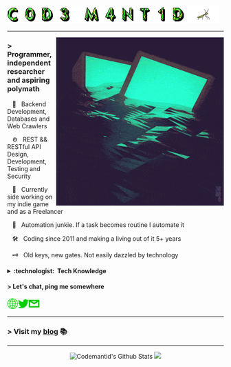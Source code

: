 <img src='https://github.com/codemantid/codemantid/raw/main/assets/gifs/codemantid.gif' width='415'> <img src='https://raw.githubusercontent.com/codemantid/codemantid/main/assets/gifs/mantis_without_bg.gif' width='75px'>

---

<img align='right' src='https://raw.githubusercontent.com/codemantid/codemantid/main/assets/gifs/readme.gif' width='390"'>

### > Programmer, independent researcher and aspiring polymath

&nbsp;&nbsp;&nbsp;:green_heart: &nbsp; Backend Development, Databases and Web Crawlers

&nbsp;&nbsp;&nbsp;:gear: &nbsp; REST && RESTful API Design, Development, Testing and Security

&nbsp;&nbsp;&nbsp;:space_invader: &nbsp; Currently side working on my indie game and as a Freelancer

&nbsp;&nbsp;&nbsp;:robot: &nbsp; Automation junkie. If a task becomes routine I automate it

&nbsp;&nbsp;&nbsp;:hammer_and_wrench: &nbsp; Coding since 2011 and making a living out of it 5+ years

&nbsp;&nbsp;&nbsp;:old_key: &nbsp; Old keys, new gates. Not easily dazzled by technology
<details>
    <summary><b>:technologist: &nbsp;Tech Knowledge</b></summary>

<h4> Some tech I've worked, contributed to projects or have experience with </h4>

<h5> Constantly working or coding </h5>

![Python](https://img.shields.io/badge/PYTHON-3776AB.svg?&style=flat&logo=python&logoColor=white)&nbsp;
![Django](https://img.shields.io/badge/Django-092E20?style=flat&logo=django&logoColor=green)&nbsp;
![Flask](https://img.shields.io/badge/Flask-000000?style=flat&logo=flask&logoColor=white)&nbsp;
![Mongodb](https://img.shields.io/badge/MongoDB-4EA94B?style=flat&logo=mongodb&logoColor=white)&nbsp;
![SQLite](https://img.shields.io/badge/SQLite-07405E?style=flat&logo=sqlite&logoColor=white)&nbsp;
![PostgreSQL](https://img.shields.io/badge/PostgreSQL-316192?style=flat&logo=postgresql&logoColor=white)
![Javascript](https://img.shields.io/badge/JavaScript-F7DF1E?style=flat&logo=javascript&logoColor=black)&nbsp;
![Node.js](https://img.shields.io/badge/Node.js-43853D?style=flat&logo=node-dot-js&logoColor=white)&nbsp;
![HTML](https://img.shields.io/badge/HTML-239120?style=flat&logo=html5&logoColor=white)&nbsp;
![CSS3](https://img.shields.io/badge/CSS3-1572B6?style=flat&logo=css3&logoColor=white)&nbsp;
![Amazon Aws](https://img.shields.io/badge/Amazon_AWS-232F3E?style=flat&logo=amazon-aws&logoColor=white)&nbsp;
![Heroku](https://img.shields.io/badge/Heroku-430098?style=flat&logo=heroku&logoColor=white)&nbsp;
![Docker](https://img.shields.io/badge/Docker-2CA5E0?style=flat&logo=docker&logoColor=white)&nbsp;
![Nginx](https://img.shields.io/badge/Nginx-009639?style=flat&logo=nginx&logoColor=white)&nbsp;
![Shell Script](https://img.shields.io/badge/Shell_Script-121011?style=flat&logo=gnu-bash&logoColor=white)&nbsp;
![Postman](https://img.shields.io/badge/Postman-FF6C37?style=flat&logo=Postman&logoColor=white)&nbsp;
![Jenkins](https://img.shields.io/badge/Jenkins-D24939?style=flat&logo=Jenkins&logoColor=white)&nbsp;
![Npm](https://img.shields.io/badge/npm-CB3837?style=flat&logo=npm&logoColor=white)&nbsp;
![Git](https://img.shields.io/badge/Git-F05032?style=flat&logo=git&logoColor=white)&nbsp;
![Linux](https://img.shields.io/badge/Linux-FCC624?style=flat&logo=linux&logoColor=black)&nbsp;
![Vim](https://img.shields.io/badge/VIM-%2311AB00.svg?&style=flat&logo=vim&logoColor=white)&nbsp;

<h5> Worked for years or months </h5>

![Kubernetes](https://img.shields.io/badge/kubernetes-326ce5.svg?&style=flat&logo=kubernetes&logoColor=white)&nbsp;
![Ruby](https://img.shields.io/badge/Ruby-CC342D?style=flat&logo=ruby&logoColor=white)&nbsp;
![Ruby on Rails](https://img.shields.io/badge/Ruby_on_Rails-CC0000?style=flat&logo=ruby-on-rails&logoColor=white)&nbsp;
![Jekyll](https://img.shields.io/badge/Jekyll-CC0000?style=flat&logo=Jekyll&logoColor=white)&nbsp;
![AngularJs](https://img.shields.io/badge/AngularJS-E23237?style=flat&logo=angularjs&logoColor=white)&nbsp;
![Go](https://img.shields.io/badge/Go-00ADD8?style=flat&logo=go&logoColor=white)&nbsp;
![Powershell](https://img.shields.io/badge/PowerShell-5391FE?style=flat&logo=PowerShell&logoColor=white)&nbsp;
![C#](https://img.shields.io/badge/C%23-239120?style=flat&logo=c-sharp&logoColor=white)&nbsp;
![.Net](https://img.shields.io/badge/.NET-5C2D91?style=flat&logo=dot-net&logoColor=white)&nbsp;
![PHP](https://img.shields.io/badge/PHP-777BB4?style=flat&logo=php&logoColor=white)&nbsp;
![Laravel](https://img.shields.io/badge/Laravel-FF2D20?style=flat&logo=laravel&logoColor=white)&nbsp;
![Java](https://img.shields.io/badge/JAVA-007396.svg?&style=flat&logo=java&logoColor=white)&nbsp;

<h5> Once in a while. Mostly embedded stuff, kernel, firmware or home automation </h5>

![Rust](https://img.shields.io/badge/Rust-000000?flat&logo=rust&logoColor=white)&nbsp;
![C](https://img.shields.io/badge/C-00599C?style=flat&logo=c&logoColor=white)&nbsp;
![Raspberry pi](https://img.shields.io/badge/RASPBERRY%20PI-C51A4A.svg?&style=flat&logo=raspberry%20pi&logoColor=white)&nbsp;
![Cpp](https://img.shields.io/badge/C++-00599C.svg?&style=flat&logo=c%2B%2B&logoColor=white)&nbsp; 

<h5> Learning </h5>

![Elixir](https://img.shields.io/badge/Elixir-4B275F?style=flat&logo=elixir&logoColor=white)&nbsp;

<h5>For my sanity's sake, I hereby end this README, otherwise things would start getting awfully bloated with arcane magic I don't even remember in detail anymore, like TLA+ or ARM Assembly 😆</h5>
</details> 

#### > Let's chat, ping me somewhere

<a href="https://codemantid.com"><img align="left" alt="codemantid.com" width="25px" src="https://github.com/codemantid/codemantid/blob/main/assets/icons/website_icon%20(copy).png" /><a>

<a href="https://twitter.com/codemantid"><img align="left" alt="codemantid | Twitter" width="25px" src="https://github.com/codemantid/codemantid/blob/main/assets/icons/twitter_icon%20(copy).png" /></a>

<a href="mailto:codemantid at tutanota dot com?subject=Hey%20Code%20Mantid"><img alt="codemantid | email" width="25px" src="https://github.com/codemantid/codemantid/blob/main/assets/icons/email_icon%20(copy).png" /></a>

---

### > Visit my [blog](https://codemantid.com) 📚

---
<div align="center">
    <img height="170" alt="Codemantid's Github Stats" src="https://github-readme-stats.vercel.app/api?username=codemantid&show_icons=true&hide_border=true&theme=merko&hide_rank=true&count_private=true" />

  <img height="170" src="https://github-readme-stats.vercel.app/api/top-langs/?username=codemantid&layout=compact&theme=merko&hide_border=true"/>
</div>
